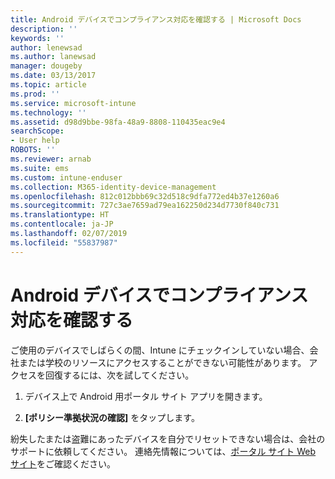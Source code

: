 ```yaml
---
title: Android デバイスでコンプライアンス対応を確認する | Microsoft Docs
description: ''
keywords: ''
author: lenewsad
ms.author: lanewsad
manager: dougeby
ms.date: 03/13/2017
ms.topic: article
ms.prod: ''
ms.service: microsoft-intune
ms.technology: ''
ms.assetid: d98d9bbe-98fa-48a9-8808-110435eac9e4
searchScope:
- User help
ROBOTS: ''
ms.reviewer: arnab
ms.suite: ems
ms.custom: intune-enduser
ms.collection: M365-identity-device-management
ms.openlocfilehash: 812c012bbb69c32d518c9dfa772ed4b37e1260a6
ms.sourcegitcommit: 727c3ae7659ad79ea162250d234d7730f840c731
ms.translationtype: HT
ms.contentlocale: ja-JP
ms.lasthandoff: 02/07/2019
ms.locfileid: "55837987"
---
```

# <a name="check-compliance-on-your-android-device"></a>Android デバイスでコンプライアンス対応を確認する

ご使用のデバイスでしばらくの間、Intune にチェックインしていない場合、会社または学校のリソースにアクセスすることができない可能性があります。 アクセスを回復するには、次を試してください。

1. デバイス上で Android 用ポータル サイト アプリを開きます。

2. **[ポリシー準拠状況の確認]** をタップします。

紛失したまたは盗難にあったデバイスを自分でリセットできない場合は、会社のサポートに依頼してください。 連絡先情報については、[ポータル サイト Web サイト](https://go.microsoft.com/fwlink/?linkid=2010980)をご確認ください。
